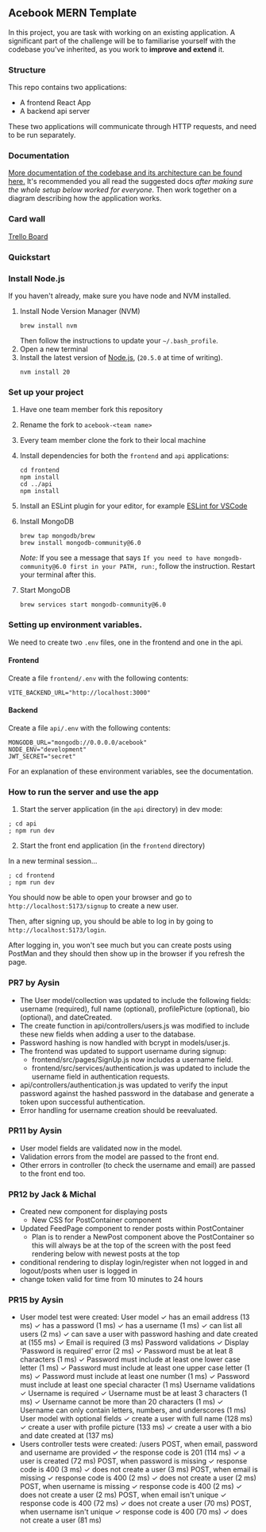 ## Acebook MERN Template

In this project, you are task with working on an existing application. A
significant part of the challenge will be to familiarise yourself with the
codebase you've inherited, as you work to **improve and extend** it.

### Structure

This repo contains two applications:

- A frontend React App
- A backend api server

These two applications will communicate through HTTP requests, and need to be
run separately.

### Documentation

[More documentation of the codebase and its architecture can be found here.](./DOCUMENTATION.md)
It's recommended you all read the suggested docs _after making sure the whole
setup below worked for everyone_. Then work together on a diagram describing how
the application works.

### Card wall

[Trello Board](https://trello.com/b/Hq0zHnAt/acebook-team-b)

### Quickstart

### Install Node.js

If you haven't already, make sure you have node and NVM installed.

1. Install Node Version Manager (NVM)
   ```
   brew install nvm
   ```
   Then follow the instructions to update your `~/.bash_profile`.
2. Open a new terminal
3. Install the latest version of [Node.js](https://nodejs.org/en/), (`20.5.0` at
   time of writing).
   ```
   nvm install 20
   ```

### Set up your project

1. Have one team member fork this repository
2. Rename the fork to `acebook-<team name>`
3. Every team member clone the fork to their local machine
4. Install dependencies for both the `frontend` and `api` applications:
   ```
   cd frontend
   npm install
   cd ../api
   npm install
   ```
5. Install an ESLint plugin for your editor, for example
   [ESLint for VSCode](https://marketplace.visualstudio.com/items?itemName=dbaeumer.vscode-eslint)
6. Install MongoDB
   ```
   brew tap mongodb/brew
   brew install mongodb-community@6.0
   ```
   _Note:_ If you see a message that says
   `If you need to have mongodb-community@6.0 first in your PATH, run:`, follow
   the instruction. Restart your terminal after this.
7. Start MongoDB

   ```
   brew services start mongodb-community@6.0
   ```

### Setting up environment variables.

We need to create two `.env` files, one in the frontend and one in the api.

#### Frontend

Create a file `frontend/.env` with the following contents:

```
VITE_BACKEND_URL="http://localhost:3000"
```

#### Backend

Create a file `api/.env` with the following contents:

```
MONGODB_URL="mongodb://0.0.0.0/acebook"
NODE_ENV="development"
JWT_SECRET="secret"
```

For an explanation of these environment variables, see the documentation.

### How to run the server and use the app

1. Start the server application (in the `api` directory) in dev mode:

```
; cd api
; npm run dev
```

2. Start the front end application (in the `frontend` directory)

In a new terminal session...

```
; cd frontend
; npm run dev
```

You should now be able to open your browser and go to
`http://localhost:5173/signup` to create a new user.

Then, after signing up, you should be able to log in by going to
`http://localhost:5173/login`.

After logging in, you won't see much but you can create posts using PostMan and
they should then show up in the browser if you refresh the page.

### PR7 by Aysin

- The User model/collection was updated to include the following fields: username (required), full name (optional), profilePicture (optional), bio (optional), and dateCreated.
- The create function in api/controllers/users.js was modified to include these new fields when adding a user to the database.
- Password hashing is now handled with bcrypt in models/user.js.
- The frontend was updated to support username during signup:
  - frontend/src/pages/SignUp.js now includes a username field.
  - frontend/src/services/authentication.js was updated to include the username field in authentication requests.
- api/controllers/authentication.js was updated to verify the input password against the hashed password in the database and generate a token upon successful authentication.
- Error handling for username creation should be reevaluated.

### PR11 by Aysin

- User model fields are validated now in the model.
- Validation errors from the model are passed to the front end.
- Other errors in controller (to check the username and email) are passed to the front end too.

### PR12 by Jack & Michal

- Created new component for displaying posts
  - New CSS for PostContainer component
- Updated FeedPage component to render posts within PostContainer
  - Plan is to render a NewPost component above the PostContainer so this will always be at the top of the screen with the post feed rendering below with newest posts at the top
- conditional rendering to display login/register when not logged in and logout/posts when user is logged in
- change token valid for time from 10 minutes to 24 hours

### PR15 by Aysin
- User model test were created:
     User model
    ✓ has an email address (13 ms)
    ✓ has a password (1 ms)
    ✓ has a username (1 ms)
    ✓ can list all users (2 ms)
    ✓ can save a user with password hashing and date created at (155 ms)
    ✓ Email is required (3 ms)
  Password validations
    ✓ Display 'Password is required' error (2 ms)
    ✓ Password must be at leat 8 characters (1 ms)
    ✓ Password must include at least one lower case letter (1 ms)
    ✓ Password must include at least one upper case letter (1 ms)
    ✓ Password must include at least one number (1 ms)
    ✓ Password must include at least one special character (1 ms)
  Username validations
    ✓ Username is required
    ✓ Username must be at least 3 characters (1 ms)
    ✓ Username cannot be more than 20 characters (1 ms)
    ✓ Username can only contain letters, numbers, and underscores (1 ms)
  User model with optional fields 
    ✓ create a user with full name (128 ms)
    ✓ create a user with profile picture (133 ms)
    ✓ create a user with a bio and date created at (137 ms)
- Users controller tests were created:
     /users
    POST, when email, password and username are provided
      ✓ the response code is 201 (114 ms)
      ✓ a user is created (72 ms)
    POST, when password is missing
      ✓ response code is 400 (3 ms)
      ✓ does not create a user (3 ms)
    POST, when email is missing
      ✓ response code is 400 (2 ms)
      ✓ does not create a user (2 ms)
    POST, when username is missing
      ✓ response code is 400 (2 ms)
      ✓ does not create a user (2 ms)
    POST, when email isn't unique
      ✓ response code is 400 (72 ms)
      ✓ does not create a user (70 ms)
    POST, when username isn't unique
      ✓ response code is 400 (70 ms)
      ✓ does not create a user (81 ms)


